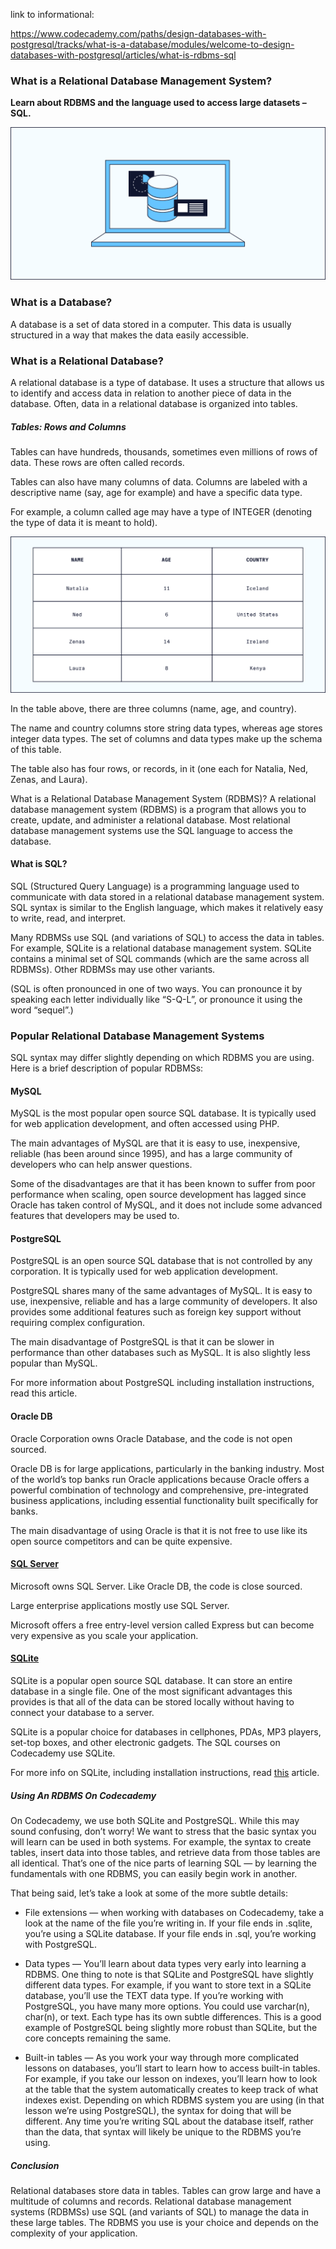 link to informational:

https://www.codecademy.com/paths/design-databases-with-postgresql/tracks/what-is-a-database/modules/welcome-to-design-databases-with-postgresql/articles/what-is-rdbms-sql

### What is a Relational Database Management System?

**Learn about RDBMS and the language used to access large datasets – SQL.**

![](./rdbms_header.svg)

### What is a Database?
A database is a set of data stored in a computer. This data is usually structured in a way that makes the data easily accessible.

### What is a Relational Database?
A relational database is a type of database. It uses a structure that allows us to identify and access data in relation to another piece of data in the database. Often, data in a relational database is organized into tables.

##### Tables: Rows and Columns
Tables can have hundreds, thousands, sometimes even millions of rows of data. These rows are often called records.

Tables can also have many columns of data. Columns are labeled with a descriptive name (say, age for example) and have a specific data type.

For example, a column called age may have a type of INTEGER (denoting the type of data it is meant to hold).


![](./rdbms_table.svg)


In the table above, there are three columns (name, age, and country).

The name and country columns store string data types, whereas age stores integer data types. The set of columns and data types make up the schema of this table.

The table also has four rows, or records, in it (one each for Natalia, Ned, Zenas, and Laura).

What is a Relational Database Management System (RDBMS)?
A relational database management system (RDBMS) is a program that allows you to create, update, and administer a relational database. Most relational database management systems use the SQL language to access the database.

#### What is SQL?
SQL (Structured Query Language) is a programming language used to communicate with data stored in a relational database management system. SQL syntax is similar to the English language, which makes it relatively easy to write, read, and interpret.

Many RDBMSs use SQL (and variations of SQL) to access the data in tables. For example, SQLite is a relational database management system. SQLite contains a minimal set of SQL commands (which are the same across all RDBMSs). Other RDBMSs may use other variants.

(SQL is often pronounced in one of two ways. You can pronounce it by speaking each letter individually like “S-Q-L”, or pronounce it using the word “sequel”.)

### Popular Relational Database Management Systems
SQL syntax may differ slightly depending on which RDBMS you are using. Here is a brief description of popular RDBMSs:

#### MySQL

MySQL is the most popular open source SQL database. It is typically used for web application development, and often accessed using PHP.

The main advantages of MySQL are that it is easy to use, inexpensive, reliable (has been around since 1995), and has a large community of developers who can help answer questions.

Some of the disadvantages are that it has been known to suffer from poor performance when scaling, open source development has lagged since Oracle has taken control of MySQL, and it does not include some advanced features that developers may be used to.

#### PostgreSQL

PostgreSQL is an open source SQL database that is not controlled by any corporation. It is typically used for web application development.

PostgreSQL shares many of the same advantages of MySQL. It is easy to use, inexpensive, reliable and has a large community of developers. It also provides some additional features such as foreign key support without requiring complex configuration.

The main disadvantage of PostgreSQL is that it can be slower in performance than other databases such as MySQL. It is also slightly less popular than MySQL.

For more information about PostgreSQL including installation instructions, read this article.

#### Oracle DB

Oracle Corporation owns Oracle Database, and the code is not open sourced.

Oracle DB is for large applications, particularly in the banking industry. Most of the world’s top banks run Oracle applications because Oracle offers a powerful combination of technology and comprehensive, pre-integrated business applications, including essential functionality built specifically for banks.

The main disadvantage of using Oracle is that it is not free to use like its open source competitors and can be quite expensive.

#### [SQL Server](https://www.microsoft.com/en-us/sql-server/sql-server-2017)

Microsoft owns SQL Server. Like Oracle DB, the code is close sourced.

Large enterprise applications mostly use SQL Server.

Microsoft offers a free entry-level version called Express but can become very expensive as you scale your application.

#### [SQLite](https://www.sqlite.org/)

SQLite is a popular open source SQL database. It can store an entire database in a single file. One of the most significant advantages this provides is that all of the data can be stored locally without having to connect your database to a server.

SQLite is a popular choice for databases in cellphones, PDAs, MP3 players, set-top boxes, and other electronic gadgets. The SQL courses on Codecademy use SQLite.

For more info on SQLite, including installation instructions, read [this](https://www.codecademy.com/courses/learn-sql/articles/what-is-sqlite) article.

##### Using An RDBMS On Codecademy
On Codecademy, we use both SQLite and PostgreSQL. While this may sound confusing, don’t worry! We want to stress that the basic syntax you will learn can be used in both systems. For example, the syntax to create tables, insert data into those tables, and retrieve data from those tables are all identical. That’s one of the nice parts of learning SQL — by learning the fundamentals with one RDBMS, you can easily begin work in another.

That being said, let’s take a look at some of the more subtle details:

- File extensions — when working with databases on Codecademy, take a look at the name of the file you’re writing in. If your file ends in .sqlite, you’re using a SQLite database. If your file ends in .sql, you’re working with PostgreSQL.

- Data types — You’ll learn about data types very early into learning a RDBMS. One thing to note is that SQLite and PostgreSQL have slightly different data types. For example, if you want to store text in a SQLite database, you’ll use the TEXT data type. If you’re working with PostgreSQL, you have many more options. You could use varchar(n), char(n), or text. Each type has its own subtle differences. This is a good example of PostgreSQL being slightly more robust than SQLite, but the core concepts remaining the same.

- Built-in tables — As you work your way through more complicated lessons on databases, you’ll start to learn how to access built-in tables. For example, if you take our lesson on indexes, you’ll learn how to look at the table that the system automatically creates to keep track of what indexes exist. Depending on which RDBMS system you are using (in that lesson we’re using PostgreSQL), the syntax for doing that will be different. Any time you’re writing SQL about the database itself, rather than the data, that syntax will likely be unique to the RDBMS you’re using.

##### Conclusion
Relational databases store data in tables. Tables can grow large and have a multitude of columns and records. Relational database management systems (RDBMSs) use SQL (and variants of SQL) to manage the data in these large tables. The RDBMS you use is your choice and depends on the complexity of your application.


